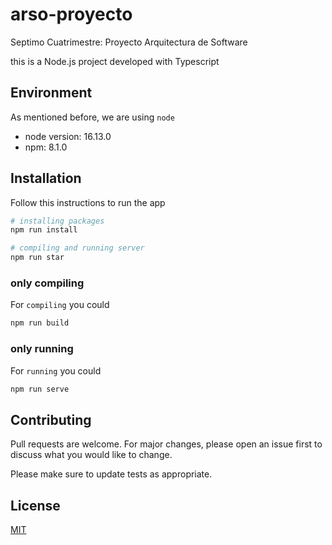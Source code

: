 # arso-proyecto
Septimo Cuatrimestre: Proyecto Arquitectura de Software

this is a Node.js project developed with Typescript

## Environment 
As mentioned before, we are using `node` 
* node version: 16.13.0
* npm: 8.1.0

## Installation
Follow this instructions to run the app
```bash
# installing packages
npm run install

# compiling and running server
npm run star
```

### only compiling
For `compiling` you could
```bash
npm run build
```

### only running
For `running` you could
```bash
npm run serve
```

## Contributing
Pull requests are welcome. For major changes, please open an issue first to discuss what you would like to change.

Please make sure to update tests as appropriate.

## License
[MIT](https://choosealicense.com/licenses/mit/)
